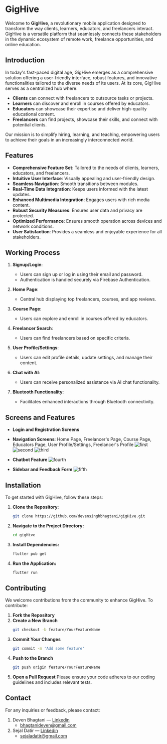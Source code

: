 # GigHive

Welcome to **GigHive**, a revolutionary mobile application designed to transform the way clients, learners, educators, and freelancers interact. GigHive is a versatile platform that seamlessly connects these stakeholders in the dynamic ecosystem of remote work, freelance opportunities, and online education.

## Introduction

In today's fast-paced digital age, GigHive emerges as a comprehensive solution offering a user-friendly interface, robust features, and innovative functionalities tailored to the diverse needs of its users. At its core, GigHive serves as a centralized hub where:

- **Clients** can connect with freelancers to outsource tasks or projects.
- **Learners** can discover and enroll in courses offered by educators.
- **Educators** can showcase their expertise and deliver high-quality educational content.
- **Freelancers** can find projects, showcase their skills, and connect with potential clients.

Our mission is to simplify hiring, learning, and teaching, empowering users to achieve their goals in an increasingly interconnected world.

## Features

- **Comprehensive Feature Set**: Tailored to the needs of clients, learners, educators, and freelancers.
- **Intuitive User Interface**: Visually appealing and user-friendly design.
- **Seamless Navigation**: Smooth transitions between modules.
- **Real-Time Data Integration**: Keeps users informed with the latest updates.
- **Enhanced Multimedia Integration**: Engages users with rich media content.
- **Robust Security Measures**: Ensures user data and privacy are protected.
- **Optimized Performance**: Ensures smooth operation across devices and network conditions.
- **User Satisfaction**: Provides a seamless and enjoyable experience for all stakeholders.


## Working Process

1. **Signup/Login**:
   - Users can sign up or log in using their email and password.
   - Authentication is handled securely via Firebase Authentication.

2. **Home Page**:
   - Central hub displaying top freelancers, courses, and app reviews.

3. **Course Page**:
   - Users can explore and enroll in courses offered by educators.

4. **Freelancer Search**:
   - Users can find freelancers based on specific criteria.

5. **User Profile/Settings**:
   - Users can edit profile details, update settings, and manage their content.

6. **Chat with AI**:
   - Users can receive personalized assistance via AI chat functionality.

7. **Bluetooth Functionality**:
   - Facilitates enhanced interactions through Bluetooth connectivity.

## Screens and Features
- **Login and Registration Screens**
- **Navigation Screens**: Home Page, Freelancer's Page, Course Page, Educators Page, User Profile/Settings, Freelancer's Profile
![first](https://github.com/devensinghbhagtani/gigHive/assets/67409912/e7ba65b2-0550-4f64-9e6d-21f097bf6bb3)
![second](https://github.com/devensinghbhagtani/gigHive/assets/67409912/73e0558f-0be0-4738-b484-19e31580b0ed)
![third](https://github.com/devensinghbhagtani/gigHive/assets/67409912/6554fb63-f131-480c-bdcf-5ad23d6527a3)

- **Chatbot Feature**
![fourth](https://github.com/devensinghbhagtani/gigHive/assets/67409912/bdbc293f-3ad6-400d-8f55-3f18030f2e06)

- **Sidebar and Feedback Form**
![fifth](https://github.com/devensinghbhagtani/gigHive/assets/67409912/321c35e1-df07-4752-a03a-09c53a0a61bc)


## Installation

To get started with GigHive, follow these steps:

1. **Clone the Repository**:
   ```sh
   git clone https://github.com/devensinghbhagtani/gigHive.git

2. **Navigate to the Project Directory:**
   ```sh
   cd gigHive
   
3. **Install Dependencies:**
   ```sh
   flutter pub get

4. **Run the Application:**
   ```sh
   flutter run

## Contributing

We welcome contributions from the community to enhance GigHive. To contribute:

1. **Fork the Repository**
2. **Create a New Branch**
   ```sh
   git checkout -b feature/YourFeatureName

3. **Commit Your Changes**
   ```sh
   git commit -m 'Add some feature'
   
4. **Push to the Branch**
   ```sh
   git push origin feature/YourFeatureName
   
5. **Open a Pull Request**
   Please ensure your code adheres to our coding guidelines and includes relevant tests.

## Contact
For any inquiries or feedback, please contact:

1. Deven Bhagtani — [Linkedin](https://www.linkedin.com/in/deven-bhagtani/)
   - bhagtanideven@gmail.com
2. Sejal Datir — [Linkedin](https://www.linkedin.com/in/sejal-datir-897576247/)
   - sejaladatir@gmail.com
